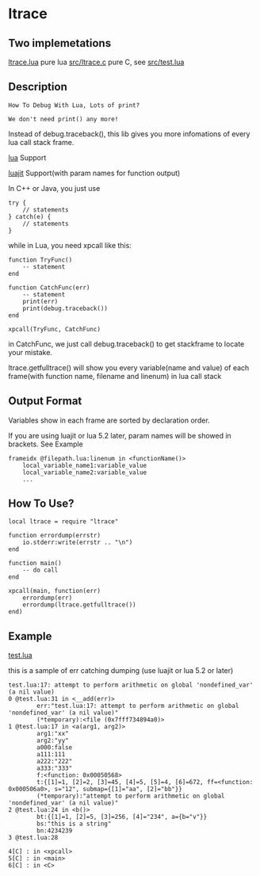 # ltrace

## Two implemetations
[ltrace.lua](ltrace.lua) pure lua
[src/ltrace.c](src/ltrace.c) pure C, see [src/test.lua](src/test.lua)

## Description 

```How To Debug With Lua, Lots of print?```

```We don't need print() any more!```

Instead of debug.traceback(), this lib gives you more 
infomations of every lua call stack frame.

[lua](http://www.lua.org/) Support

[luajit](http://luajit.org/) Support(with param names for function output)

In C++ or Java, you just use 

```
try {
	// statements
} catch(e) {
	// statements
}

```

while in Lua, you need xpcall like this:

```
function TryFunc()
	-- statement
end

function CatchFunc(err)
	-- statement
	print(err)
	print(debug.traceback())
end

xpcall(TryFunc, CatchFunc)
```

in CatchFunc, we just call debug.traceback() to get stackframe
to locate your mistake.

ltrace.getfulltrace() will show you every variable(name and value)
of each frame(with function name, filename and linenum) in lua call stack


## Output Format

Variables show in each frame are sorted by declaration order.

If you are using luajit or lua 5.2 later, param names will be showed in brackets. See Example

```
frameidx @filepath.lua:linenum in <functionName()>
	local_variable_name1:variable_value
	local_variable_name2:variable_value
	...
```

## How To Use?

```
local ltrace = require "ltrace"

function errordump(errstr)
	io.stderr:write(errstr .. "\n")
end

function main()
	-- do call
end

xpcall(main, function(err)
	errordump(err)
	errordump(ltrace.getfulltrace())
end)

```

## Example

[test.lua](https://github.com/rocaltair/ltrace/blob/master/test.lua)

this is a sample of err catching dumping (use luajit or lua 5.2 or later)

```
test.lua:17: attempt to perform arithmetic on global 'nondefined_var' (a nil value)
0 @test.lua:31 in <__add(err)>
        err:"test.lua:17: attempt to perform arithmetic on global 'nondefined_var' (a nil value)"
        (*temporary):<file (0x7fff734894a0)>
1 @test.lua:17 in <a(arg1, arg2)>
        arg1:"xx"
        arg2:"yy"
        a000:false
        a111:111
        a222:"222"
        a333:"333"
        f:<function: 0x00050568>
        t:{[1]=1, [2]=2, [3]=45, [4]=5, [5]=4, [6]=672, ff=<function: 0x000506a0>, s="12", submap={[1]="aa", [2]="bb"}}
        (*temporary):"attempt to perform arithmetic on global 'nondefined_var' (a nil value)"
2 @test.lua:24 in <b()>
        bt:{[1]=1, [2]=5, [3]=256, [4]="234", a={b="v"}}
        bs:"this is a string"
        bn:4234239
3 @test.lua:28 

4[C] : in <xpcall>
5[C] : in <main>
6[C] : in <C>
```


